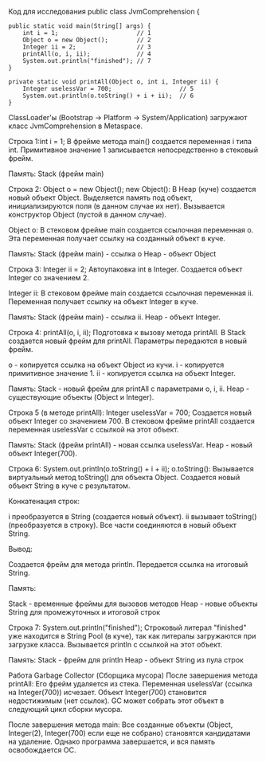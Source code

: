 Код для исследования
public class JvmComprehension {

    public static void main(String[] args) {
        int i = 1;                      // 1
        Object o = new Object();        // 2
        Integer ii = 2;                 // 3
        printAll(o, i, ii);             // 4
        System.out.println("finished"); // 7
    }

    private static void printAll(Object o, int i, Integer ii) {
        Integer uselessVar = 700;                   // 5
        System.out.println(o.toString() + i + ii);  // 6
    }

ClassLoader'ы (Bootstrap → Platform → System/Application) загружают класс JvmComprehension в Metaspace.

Строка 1:int i = 1;
В фрейме метода main() создается переменная i типа int.
Примитивное значение 1 записывается непосредственно в стековый фрейм.

Память: Stack (фрейм main)

Строка 2: Object o = new Object();
new Object():
В Heap (куче) создается новый объект Object.
Выделяется память под объект, инициализируются поля (в данном случае их нет).
Вызывается конструктор Object (пустой в данном случае).

Object o:
В стековом фрейме main создается ссылочная переменная o.
Эта переменная получает ссылку на созданный объект в куче.

Память:
Stack (фрейм main) - ссылка o
Heap - объект Object

Строка 3: Integer ii = 2;
Автоупаковка int в Integer.
Создается объект Integer со значением 2.


Integer ii:
В стековом фрейме main создается ссылочная переменная ii.
Переменная получает ссылку на объект Integer в куче.

Память:
Stack (фрейм main) - ссылка ii.
Heap - объект Integer. 

Строка 4: printAll(o, i, ii);
Подготовка к вызову метода printAll.
В Stack создается новый фрейм для printAll.
Параметры передаются в новый фрейм.

o - копируется ссылка на объект Object из кучи.
i - копируется примитивное значение 1.
ii - копируется ссылка на объект Integer.

Память:
Stack - новый фрейм для printAll с параметрами o, i, ii.
Heap - существующие объекты (Object и Integer).

Строка 5 (в методе printAll): Integer uselessVar = 700;
Создается новый объект Integer со значением 700. 
В стековом фрейме printAll создается переменная uselessVar с ссылкой на этот объект.

Память:
Stack (фрейм printAll) - новая ссылка uselessVar.
Heap - новый объект Integer(700).

Строка 6: System.out.println(o.toString() + i + ii);
o.toString():
Вызывается виртуальный метод toString() для объекта Object.
Создается новый объект String в куче с результатом.

Конкатенация строк:

i преобразуется в String (создается новый объект).
ii вызывает toString() (преобразуется в строку).
Все части соединяются в новый объект String.

Вывод:

Создается фрейм для метода println.
Передается ссылка на итоговый String.

Память:

Stack - временные фреймы для вызовов методов
Heap - новые объекты String для промежуточных и итоговой строк

Строка 7: System.out.println("finished");
Строковый литерал "finished" уже находится в String Pool (в куче), так как литералы загружаются при загрузке класса.
Вызывается println с ссылкой на этот объект.

Память:
Stack - фрейм для println
Heap - объект String из пула строк

Работа Garbage Collector (Сборщика мусора)
После завершения метода printAll:
Его фрейм удаляется из стека.
Переменная uselessVar (ссылка на Integer(700)) исчезает.
Объект Integer(700) становится недостижимым (нет ссылок).
GC может собрать этот объект в следующий цикл сборки мусора.

После завершения метода main:
Все созданные объекты (Object, Integer(2), Integer(700) если еще не собрано) становятся кандидатами на удаление.
Однако программа завершается, и вся память освобождается ОС.

